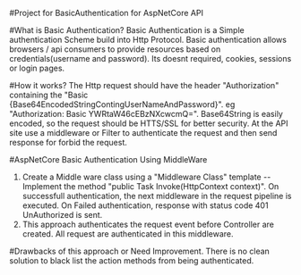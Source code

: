 
#Project for BasicAuthentication for AspNetCore API



#What is Basic Authentication?
 Basic Authentication is a Simple authentication Scheme build into Http Protocol. Basic authentication allows browsers / api consumers to provide resources based on 
 credentials(username and password). Its doesnt required, cookies, sessions or login pages.

#How it works?
 The Http request should have the header "Authorization" containing the "Basic {Base64EncodedStringContingUserNameAndPassword}". eg "Authorization: Basic YWRtaW46cEBzNXcwcmQ=".
 Base64String is easily encoded, so the request should be HTTS/SSL for better security.
 At the API site use a middleware or Filter to authenticate the request and then send response for forbid the request.

#AspNetCore Basic Authentication Using MiddleWare
 1. Create a Middle ware class using a "Middleware Class" template -- Implement the method "public Task Invoke(HttpContext context)". On successfull authentication, the
 next middleware in the request pipeline is executed. On Failed authentication, response with status code 401 UnAuthorized is sent. 
 2. This approach authenticates the request event before Controller are created. All request are authenticated in this middleware.

#Drawbacks of this approach or Need Improvement.
 There is no clean solution to black list the action methods from being authenticated.

